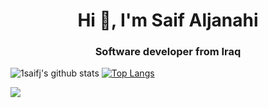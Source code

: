 <h1 align="center">Hi 👋, I'm Saif Aljanahi</h1>
<h3 align="center">Software developer from Iraq</h3>



<div float="right"> 
 

![1saifj's github stats](https://github-readme-stats.vercel.app/api?username=1saifj&show_icons=true&theme=gruvbox) 
[![Top Langs](https://github-readme-stats.vercel.app/api/top-langs/?username=1saifj&layout=compact&theme=gruvbox)](https://github.com/anuraghazra/github-readme-stats)

 </div>
 
 ![](https://komarev.com/ghpvc/?username=1saifj&color=lightgrey)
 


